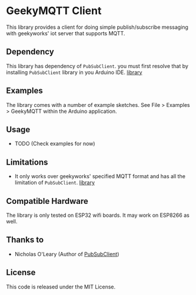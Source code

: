 # GeekyMQTT Client

This library provides a client for doing simple publish/subscribe messaging with
geekyworks' iot server that supports MQTT.

## Dependency

This library has dependency of `PubSubClient`. you must first resolve that by installing `PubSubClient` library in you Arduino IDE. [library](https://github.com/knolleary/pubsubclient)

## Examples

The library comes with a number of example sketches. See File > Examples > GeekyMQTT
within the Arduino application.

## Usage

- TODO (Check examples for now)

## Limitations

 - It only works over geekyworks' specified MQTT format and has all the limitation of `PubSubClient`. [library](https://github.com/knolleary/pubsubclient/issues)

## Compatible Hardware

The library is only tested on ESP32 wifi boards. It may work on ESP8266 as well.

## Thanks to

- Nicholas O'Leary (Author of [PubSubClient](https://github.com/knolleary/pubsubclient))

## License

This code is released under the MIT License.
